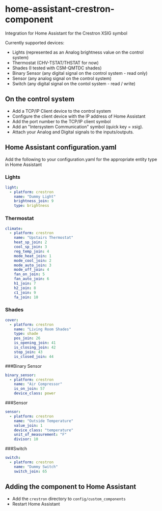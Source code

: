 # home-assistant-crestron-component
Integration for Home Assistant for the Crestron XSIG symbol

Currently supported devices:
  - Lights (represented as an Analog brightness value on the control system)
  - Thermostat (CHV-TSTAT/THSTAT for now)
  - Shades (I tested with CSM-QMTDC shades)
  - Binary Sensor (any digital signal on the control system - read only)
  - Sensor (any analog signal on the control system)
  - Switch (any digital signal on the contol system - read / write)

## On the control system
 - Add a TCP/IP Client device to the control system
 - Configure the client device with the IP address of Home Assistant
 - Add the port number to the TCP/IP client symbol
 - Add an "Intersystem Communication" symbol (quick key = xsig).
 - Attach your Analog and Digital signals to the inputs/outputs.
 
## Home Assistant configuration.yaml

Add the following to your configuration.yaml for the appropriate entity type in Home Assistant

### Lights

```yaml
light:
  - platform: crestron
    name: "Dummy Light"
    brightness_join: 9
    type: brightness
```

### Thermostat

```yaml
climate:
  - platform: crestron
    name: "Upstairs Thermostat"
    heat_sp_join: 2
    cool_sp_join: 3
    reg_temp_join: 4
    mode_heat_join: 1
    mode_cool_join: 2
    mode_auto_join: 3
    mode_off_join: 4
    fan_on_join: 5
    fan_auto_join: 6
    h1_join: 7
    h2_join: 8
    c1_join: 9
    fa_join: 10
```

### Shades

```yaml
cover:
  - platform: crestron
    name: "Living Room Shades"
    type: shade
    pos_join: 26
    is_opening_join: 41
    is_closing_join: 42
    stop_join: 43
    is_closed_join: 44
```

###Binary Sensor

```yaml
binary_sensor:
  - platform: crestron
    name: "Air Compressor"
    is_on_join: 57
    device_class: power
```

###Sensor

```yaml
sensor:
  - platform: crestron
    name: "Outside Temperature"
    value_join: 1
    device_class: "temperature"
    unit_of_measurement: "F"
    divisor: 10
```

###Switch

```yaml
switch:
  - platform: crestron
    name: "Dummy Switch"
    switch_join: 65
```

## Adding the component to Home Assistant

  - Add the `crestron` directory to `config/custom_components`
  - Restart Home Assistant
